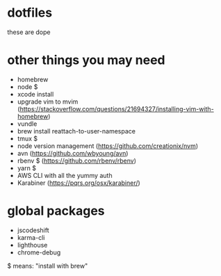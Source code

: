 # dotfiles

these are dope

# other things you may need
- homebrew
- node $
- xcode install
- upgrade vim to mvim (https://stackoverflow.com/questions/21694327/installing-vim-with-homebrew)
- vundle
- brew install reattach-to-user-namespace
- tmux $
- node version management (https://github.com/creationix/nvm)
- avn (https://github.com/wbyoung/avn)
- rbenv $ (https://github.com/rbenv/rbenv)
- yarn $
- AWS CLI with all the yummy auth
- Karabiner (https://pqrs.org/osx/karabiner/)

# global packages
- jscodeshift
- karma-cli
- lighthouse
- chrome-debug

$ means: "install with brew"
